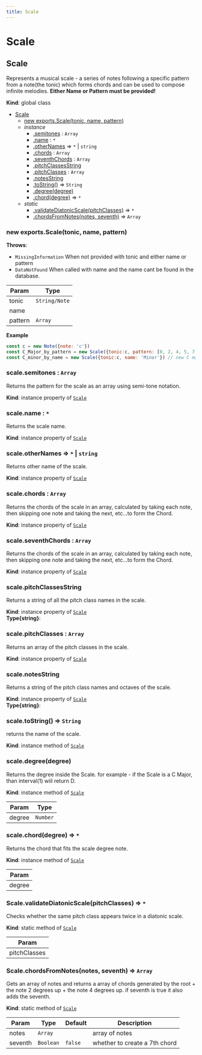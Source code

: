 ```yaml
---
title: Scale
---
```


# Scale

<a name="Scale"></a>

## Scale
Represents a musical scale - a series of notes following a specific pattern from a note(the tonic) which
    forms chords and can be used to compose infinite melodies.
<b>Either Name or Pattern must be provided!</b>

**Kind**: global class  

* [Scale](#Scale)
    * [new exports.Scale(tonic, name, pattern)](#new_Scale_new)
    * _instance_
        * [.semitones](#Scale+semitones) : <code>Array</code>
        * [.name](#Scale+name) : <code>\*</code>
        * [.otherNames](#Scale+otherNames) ⇒ <code>\*</code> \| <code>string</code>
        * [.chords](#Scale+chords) : <code>Array</code>
        * [.seventhChords](#Scale+seventhChords) : <code>Array</code>
        * [.pitchClassesString](#Scale+pitchClassesString)
        * [.pitchClasses](#Scale+pitchClasses) : <code>Array</code>
        * [.notesString](#Scale+notesString)
        * [.toString()](#Scale+toString) ⇒ <code>String</code>
        * [.degree(degree)](#Scale+degree)
        * [.chord(degree)](#Scale+chord) ⇒ <code>\*</code>
    * _static_
        * [.validateDiatonicScale(pitchClasses)](#Scale.validateDiatonicScale) ⇒ <code>\*</code>
        * [.chordsFromNotes(notes, seventh)](#Scale.chordsFromNotes) ⇒ <code>Array</code>

<a name="new_Scale_new"></a>

### new exports.Scale(tonic, name, pattern)
**Throws**:

- <code>MissingInformation</code> When not provided with tonic and either name or pattern
- <code>DataNotFound</code> When called with name and the name cant be found in the database.


| Param | Type |
| --- | --- |
| tonic | <code>String/Note</code> | 
| name |  | 
| pattern | <code>Array</code> | 

**Example**  
```js
const c = new Note({note: 'c'})
const C_Major_by_pattern = new Scale({tonic:c, pattern: [0, 2, 4, 5, 7, 9, 11]}) // new C major scale.
const C_minor_by_name = new Scale({tonic:c, name: 'Minor'}) // new C major scale // new C minor scale.
```
<a name="Scale+semitones"></a>

### scale.semitones : <code>Array</code>
Returns the pattern for the scale as an array using semi-tone notation.

**Kind**: instance property of [<code>Scale</code>](#Scale)  
<a name="Scale+name"></a>

### scale.name : <code>\*</code>
Returns the scale name.

**Kind**: instance property of [<code>Scale</code>](#Scale)  
<a name="Scale+otherNames"></a>

### scale.otherNames ⇒ <code>\*</code> \| <code>string</code>
Returns other name of the scale.

**Kind**: instance property of [<code>Scale</code>](#Scale)  
<a name="Scale+chords"></a>

### scale.chords : <code>Array</code>
Returns the chords of the scale in an array, calculated by taking each note,
then skipping one note and taking the next, etc...to form the Chord.

**Kind**: instance property of [<code>Scale</code>](#Scale)  
<a name="Scale+seventhChords"></a>

### scale.seventhChords : <code>Array</code>
Returns the chords of the scale in an array, calculated by taking each note,
then skipping one note and taking the next, etc...to form the Chord.

**Kind**: instance property of [<code>Scale</code>](#Scale)  
<a name="Scale+pitchClassesString"></a>

### scale.pitchClassesString
Returns a string of all the pitch class names in the scale.

**Kind**: instance property of [<code>Scale</code>](#Scale)  
**Type{string}**:   
<a name="Scale+pitchClasses"></a>

### scale.pitchClasses : <code>Array</code>
Returns an array of the pitch classes in the scale.

**Kind**: instance property of [<code>Scale</code>](#Scale)  
<a name="Scale+notesString"></a>

### scale.notesString
Returns a string of the pitch class names and octaves of the scale.

**Kind**: instance property of [<code>Scale</code>](#Scale)  
**Type{string}**:   
<a name="Scale+toString"></a>

### scale.toString() ⇒ <code>String</code>
returns the name of the scale.

**Kind**: instance method of [<code>Scale</code>](#Scale)  
<a name="Scale+degree"></a>

### scale.degree(degree)
Returns the degree inside the Scale.
for example - if the Scale is a C Major,
than interval(1) wiil return D.

**Kind**: instance method of [<code>Scale</code>](#Scale)  

| Param | Type |
| --- | --- |
| degree | <code>Number</code> | 

<a name="Scale+chord"></a>

### scale.chord(degree) ⇒ <code>\*</code>
Returns the chord that fits the scale degree note.

**Kind**: instance method of [<code>Scale</code>](#Scale)  

| Param |
| --- |
| degree | 

<a name="Scale.validateDiatonicScale"></a>

### Scale.validateDiatonicScale(pitchClasses) ⇒ <code>\*</code>
Checks whether the same pitch class appears twice in a diatonic scale.

**Kind**: static method of [<code>Scale</code>](#Scale)  

| Param |
| --- |
| pitchClasses | 

<a name="Scale.chordsFromNotes"></a>

### Scale.chordsFromNotes(notes, seventh) ⇒ <code>Array</code>
Gets an array of notes and returns a array of chords generated by the root +
the note 2 degrees up +
the note 4 degrees up.
if seventh is true it also adds the seventh.

**Kind**: static method of [<code>Scale</code>](#Scale)  

| Param | Type | Default | Description |
| --- | --- | --- | --- |
| notes | <code>Array</code> |  | array of notes |
| seventh | <code>Boolean</code> | <code>false</code> | whether to create a 7th chord |

